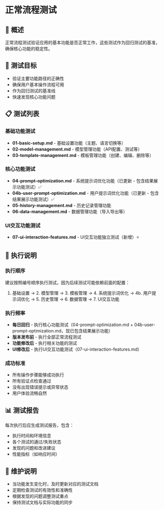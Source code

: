# 正常流程测试

## 📖 概述

正常流程测试验证应用的基本功能是否正常工作，这些测试作为回归测试的基准，确保核心功能的稳定性。

## 🎯 测试目标

- 验证主要功能路径的正确性
- 确保用户基本操作流程可用
- 作为回归测试的基准线
- 快速发现核心功能问题

## 📋 测试列表

### 基础功能测试
- **01-basic-setup.md** - 基础设置功能（主题、语言切换等）
- **02-model-management.md** - 模型管理功能（API配置、测试等）
- **03-template-management.md** - 模板管理功能（创建、编辑、删除等）

### 核心功能测试
- **04-prompt-optimization.md** - 系统提示词优化功能（已更新 - 包含结果展示功能测试）✅
- **04b-user-prompt-optimization.md** - 用户提示词优化功能（已更新 - 包含结果展示功能测试）✅
- **05-history-management.md** - 历史记录管理功能
- **06-data-management.md** - 数据管理功能（导入导出等）

### UI交互功能测试
- **07-ui-interaction-features.md** - UI交互功能独立测试（新增）⭐

## 🤖 执行说明

### 执行顺序
建议按照编号顺序执行测试，因为后续测试可能依赖前面的配置：

1. 基础设置 → 2. 模型管理 → 3. 模板管理 → 4. 系统提示词优化 → 4b. 用户提示词优化 → 5. 历史管理 → 6. 数据管理 → 7. UI交互功能

### 执行频率
- **每日回归** - 执行核心功能测试（04-prompt-optimization.md + 04b-user-prompt-optimization.md，现已包含结果展示功能）
- **版本发布前** - 执行全部正常流程测试
- **功能修改后** - 执行相关功能的测试
- **UI修改后** - 执行UI交互功能测试（07-ui-interaction-features.md）

### 成功标准
- 所有操作步骤能够成功执行
- 所有验证点检查通过
- 没有出现错误提示或异常状态
- 用户体验流畅自然

## 📊 测试报告

每次执行后应生成测试报告，包含：
- 执行时间和环境信息
- 各个测试的通过/失败状态
- 发现的问题和改进建议
- 性能指标（如响应时间）

## 🔄 维护说明

- 当功能发生变化时，及时更新对应的测试文档
- 定期检查测试的有效性和准确性
- 根据发现的问题调整测试重点
- 保持测试文档与实际功能的同步

